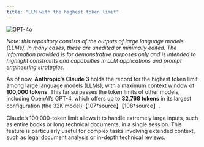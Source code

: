 ```yaml
---
title: "LLM with the highest token limit"
---
```

![GPT-4o](https://img.shields.io/badge/GPT--4o-3333FF?style=for-the-badge&logo=openai&logoColor=white)



*Note: this repository consists of the outputs of large language models (LLMs). In many cases, these are unedited or minimally edited. The information provided is for demonstrative purposes only and is intended to highlight constraints and capabilities in LLM applications and prompt engineering strategies.*


As of now, **Anthropic’s Claude 3** holds the record for the highest token limit among large language models (LLMs), with a maximum context window of **100,000 tokens**. This far surpasses the token limits of other models, including OpenAI’s GPT-4, which offers up to **32,768 tokens** in its largest configuration (the 32K model)【107†source】【108†source】.

Claude’s 100,000-token limit allows it to handle extremely large inputs, such as entire books or long technical documents, in a single session. This feature is particularly useful for complex tasks involving extended context, such as legal document analysis or in-depth technical reviews.